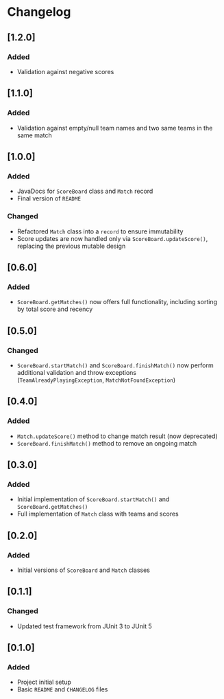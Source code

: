 # Changelog

## [1.2.0]
### Added
- Validation against negative scores

## [1.1.0]
### Added
- Validation against empty/null team names and two same teams in the same match

## [1.0.0]
### Added
- JavaDocs for `ScoreBoard` class and `Match` record
- Final version of `README`

### Changed
- Refactored `Match` class into a `record` to ensure immutability
- Score updates are now handled only via `ScoreBoard.updateScore()`, replacing the previous mutable design

## [0.6.0]
### Added
- `ScoreBoard.getMatches()` now offers full functionality, including sorting by total score and recency

## [0.5.0]
### Changed
- `ScoreBoard.startMatch()` and `ScoreBoard.finishMatch()` now perform additional validation and throw exceptions (`TeamAlreadyPlayingException`, `MatchNotFoundException`)

## [0.4.0]
### Added
- `Match.updateScore()` method to change match result (now deprecated)
- `ScoreBoard.finishMatch()` method to remove an ongoing match

## [0.3.0]
### Added
- Initial implementation of `ScoreBoard.startMatch()` and `ScoreBoard.getMatches()`
- Full implementation of `Match` class with teams and scores

## [0.2.0]
### Added
- Initial versions of `ScoreBoard` and `Match` classes

## [0.1.1]
### Changed
- Updated test framework from JUnit 3 to JUnit 5

## [0.1.0]
### Added
- Project initial setup
- Basic `README` and `CHANGELOG` files

